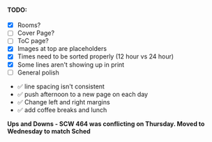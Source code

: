 #### TODO:
- [x] Rooms?
- [ ] Cover Page?
- [ ] ToC page?
- [x] Images at top are placeholders
- [x] Times need to be sorted properly (12 hour vs 24 hour)
- [x] Some lines aren't showing up in print
- [ ] General polish
- ✅ line spacing isn't consistent
- ✅ push afternoon to a new page on each day
- ✅ Change left and right margins
- ✅ add coffee breaks and lunch

**Ups and Downs - SCW 464 was conflicting on Thursday. Moved to Wednesday to match Sched**
